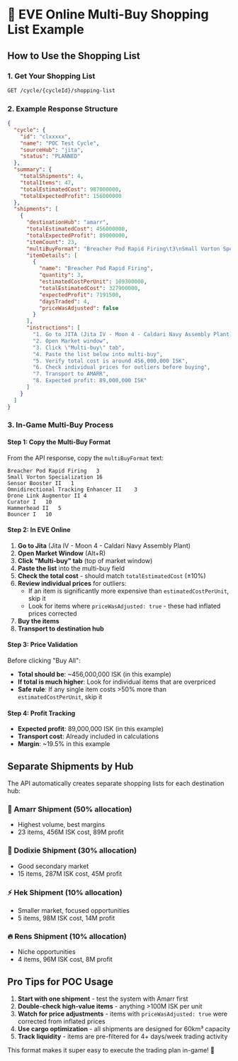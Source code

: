 # 🛒 EVE Online Multi-Buy Shopping List Example

## How to Use the Shopping List

### 1. Get Your Shopping List

```bash
GET /cycle/{cycleId}/shopping-list
```

### 2. Example Response Structure

```json
{
  "cycle": {
    "id": "clxxxxx",
    "name": "POC Test Cycle",
    "sourceHub": "jita",
    "status": "PLANNED"
  },
  "summary": {
    "totalShipments": 4,
    "totalItems": 47,
    "totalEstimatedCost": 987000000,
    "totalExpectedProfit": 156000000
  },
  "shipments": [
    {
      "destinationHub": "amarr",
      "totalEstimatedCost": 456000000,
      "totalExpectedProfit": 89000000,
      "itemCount": 23,
      "multiBuyFormat": "Breacher Pod Rapid Firing\t3\nSmall Vorton Specialization\t16\nSensor Booster II\t1\nOmnidirectional Tracking Enhancer II\t3",
      "itemDetails": [
        {
          "name": "Breacher Pod Rapid Firing",
          "quantity": 3,
          "estimatedCostPerUnit": 109300000,
          "totalEstimatedCost": 327900000,
          "expectedProfit": 7191500,
          "daysTraded": 4,
          "priceWasAdjusted": false
        }
      ],
      "instructions": [
        "1. Go to JITA (Jita IV - Moon 4 - Caldari Navy Assembly Plant)",
        "2. Open Market window",
        "3. Click \"Multi-buy\" tab",
        "4. Paste the list below into multi-buy",
        "5. Verify total cost is around 456,000,000 ISK",
        "6. Check individual prices for outliers before buying",
        "7. Transport to AMARR",
        "8. Expected profit: 89,000,000 ISK"
      ]
    }
  ]
}
```

### 3. In-Game Multi-Buy Process

#### Step 1: Copy the Multi-Buy Format

From the API response, copy the `multiBuyFormat` text:

```
Breacher Pod Rapid Firing	3
Small Vorton Specialization	16
Sensor Booster II	1
Omnidirectional Tracking Enhancer II	3
Drone Link Augmentor II	4
Curator I	10
Hammerhead II	5
Bouncer I	10
```

#### Step 2: In EVE Online

1. **Go to Jita** (Jita IV - Moon 4 - Caldari Navy Assembly Plant)
2. **Open Market Window** (Alt+R)
3. **Click "Multi-buy" tab** (top of market window)
4. **Paste the list** into the multi-buy field
5. **Check the total cost** - should match `totalEstimatedCost` (±10%)
6. **Review individual prices** for outliers:
   - If an item is significantly more expensive than `estimatedCostPerUnit`, skip it
   - Look for items where `priceWasAdjusted: true` - these had inflated prices corrected
7. **Buy the items**
8. **Transport to destination hub**

#### Step 3: Price Validation

Before clicking "Buy All":

- **Total should be**: ~456,000,000 ISK (in this example)
- **If total is much higher**: Look for individual items that are overpriced
- **Safe rule**: If any single item costs >50% more than `estimatedCostPerUnit`, skip it

#### Step 4: Profit Tracking

- **Expected profit**: 89,000,000 ISK (in this example)
- **Transport cost**: Already included in calculations
- **Margin**: ~19.5% in this example

## Separate Shipments by Hub

The API automatically creates separate shopping lists for each destination hub:

### 🎯 Amarr Shipment (50% allocation)

- Highest volume, best margins
- 23 items, 456M ISK cost, 89M profit

### 🚀 Dodixie Shipment (30% allocation)

- Good secondary market
- 15 items, 287M ISK cost, 45M profit

### ⚡ Hek Shipment (10% allocation)

- Smaller market, focused opportunities
- 5 items, 98M ISK cost, 14M profit

### 🔥 Rens Shipment (10% allocation)

- Niche opportunities
- 4 items, 96M ISK cost, 8M profit

## Pro Tips for POC Usage

1. **Start with one shipment** - test the system with Amarr first
2. **Double-check high-value items** - anything >100M ISK per unit
3. **Watch for price adjustments** - items with `priceWasAdjusted: true` were corrected from inflated prices
4. **Use cargo optimization** - all shipments are designed for 60km³ capacity
5. **Track liquidity** - items are pre-filtered for 4+ days/week trading activity

This format makes it super easy to execute the trading plan in-game! 🎯
